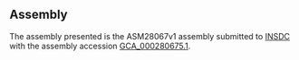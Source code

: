 

Assembly
--------

The assembly presented is the ASM28067v1 assembly submitted to
[INSDC](http://www.insdc.org) with the assembly accession
[GCA\_000280675.1](http://www.ebi.ac.uk/ena/data/view/GCA_000280675.1).
